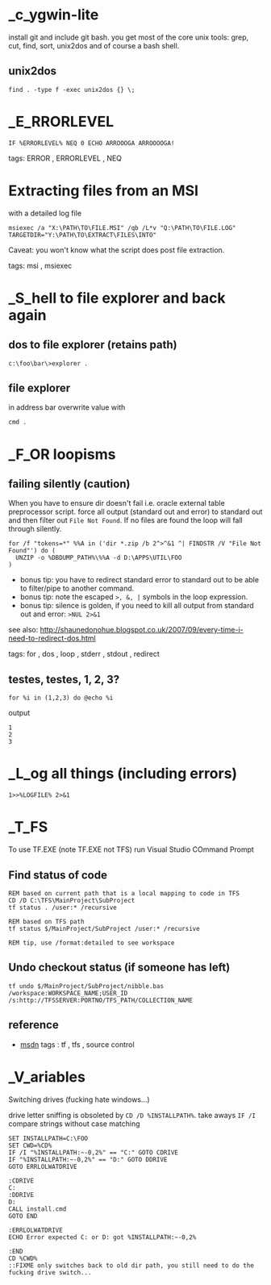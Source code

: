 # _c_ygwin-lite

install git and include git bash. you get most of the core unix tools: grep, cut, find, sort, unix2dos and of course a bash shell.

## unix2dos

```
find . -type f -exec unix2dos {} \;
```

# _E_RRORLEVEL

```IF %ERRORLEVEL% NEQ 0 ECHO ARROOOGA ARROOOOGA!```

tags: ERROR , ERRORLEVEL , NEQ

# Extracting files from an MSI 

with a detailed log file 

```msiexec /a "X:\PATH\TO\FILE.MSI" /qb /L*v "Q:\PATH\TO\FILE.LOG" TARGETDIR="Y:\PATH\TO\EXTRACT\FILES\INTO"```

Caveat: you won't know what the script does post file extraction.

tags: msi , msiexec

# _S_hell to file explorer and back again

## dos to file explorer (retains path)

```c:\foo\bar\>explorer .```

## file explorer

in address bar overwrite value with

```cmd .```

# _F_OR loopisms

## failing silently (caution)
When you have to ensure dir doesn't fail i.e. oracle external table preprocessor script.  force all output (standard out and error) to standard out and then filter out ```File Not Found```. If no files are found the loop will fall through silently.

```batch
for /f "tokens=*" %%A in ('dir *.zip /b 2^>^&1 ^| FINDSTR /V "File Not Found"') do (
  UNZIP -o %DBDUMP_PATH%\%%A -d D:\APPS\UTIL\FOO
)
```

- bonus tip: you have to redirect standard error to standard out to be able to filter/pipe to another command.
- bonus tip: note the escaped `>, &, |` symbols in the loop expression.
- bonus tip: silence is golden, if you need to kill all output from standard out and error: ```>NUL 2>&1```

see also: http://shaunedonohue.blogspot.co.uk/2007/09/every-time-i-need-to-redirect-dos.html

tags: for , dos , loop , stderr , stdout , redirect

## testes, testes, 1, 2, 3?

```batch
for %i in (1,2,3) do @echo %i
```

output

```
1
2
3
```

# _L_og all things (including errors)

`1>>%LOGFILE% 2>&1`

# _T_FS

To use TF.EXE (note TF.EXE not TFS) run Visual Studio COmmand Prompt

## Find status of code

```
REM based on current path that is a local mapping to code in TFS
CD /D C:\TFS\MainProject\SubProject
tf status . /user:* /recursive

REM based on TFS path
tf status $/MainProject/SubProject /user:* /recursive

REM tip, use /format:detailed to see workspace
```

## Undo checkout status (if someone has left)

```
tf undo $/MainProject/SubProject/nibble.bas /workspace:WORKSPACE_NAME;USER_ID /s:http://TFSSERVER:PORTNO/TFS_PATH/COLLECTION_NAME
```

## reference

- [msdn](https://msdn.microsoft.com/en-us/library/z51z7zy0%28v=vs.100%29.aspx)
tags : tf , tfs , source control

# _V_ariables

Switching drives (fucking hate windows...)

drive letter sniffing is obsoleted by `CD /D %INSTALLPATH%`. take aways `IF /I` compare strings without case matching

```batch
SET INSTALLPATH=C:\FOO
SET CWD=%CD%
IF /I "%INSTALLPATH:~-0,2%" == "C:" GOTO CDRIVE
IF "%INSTALLPATH:~-0,2%" == "D:" GOTO DDRIVE
GOTO ERRLOLWATDRIVE

:CDRIVE
C:
:DDRIVE
D:
CALL install.cmd
GOTO END

:ERRLOLWATDRIVE
ECHO Error expected C: or D: got %INSTALLPATH:~-0,2%

:END
CD %CWD%
::FIXME only switches back to old dir path, you still need to do the fucking drive switch...
```


